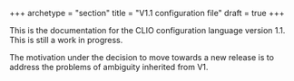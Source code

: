 +++
archetype = "section"
title = "V1.1 configuration file"
draft = true
+++

This is the documentation for the CLIO configuration language version 1.1. This is still a work in progress.

The motivation under the decision to move towards a new release is to address the problems of ambiguity inherited from V1. 

